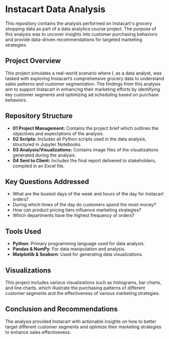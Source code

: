 # Instacart Data Analysis

This repository contains the analysis performed on Instacart's grocery shopping data as part of a data analytics course project. The purpose of this analysis was to uncover insights into customer purchasing behaviors and provide data-driven recommendations for targeted marketing strategies.

## Project Overview

This project simulates a real-world scenario where I, as a data analyst, was tasked with exploring Instacart’s comprehensive grocery data to understand sales patterns and customer segmentation. The findings from this analysis aim to support Instacart in enhancing their marketing efforts by identifying key customer segments and optimizing ad scheduling based on purchase behaviors.

## Repository Structure

- **01 Project Management:** Contains the project brief which outlines the objectives and expectations of the analysis.
- **02 Scripts:** Includes all Python scripts used in the data analysis, structured in Jupyter Notebooks.
- **03 Analysis/Visualizations:** Contains image files of the visualizations generated during the analysis.
- **04 Sent to Client:** Includes the final report delivered to stakeholders, compiled in an Excel file.

## Key Questions Addressed

- What are the busiest days of the week and hours of the day for Instacart orders?
- During which times of the day do customers spend the most money?
- How can product pricing tiers influence marketing strategies?
- Which departments have the highest frequency of orders?

## Tools Used

- **Python**: Primary programming language used for data analysis.
- **Pandas & NumPy**: For data manipulation and analysis.
- **Matplotlib & Seaborn**: Used for generating data visualizations.

## Visualizations

This project includes various visualizations such as histograms, bar charts, and line charts, which illustrate the purchasing patterns of different customer segments and the effectiveness of various marketing strategies.

## Conclusion and Recommendations

The analysis provided Instacart with actionable insights on how to better target different customer segments and optimize their marketing strategies to enhance sales effectiveness.
